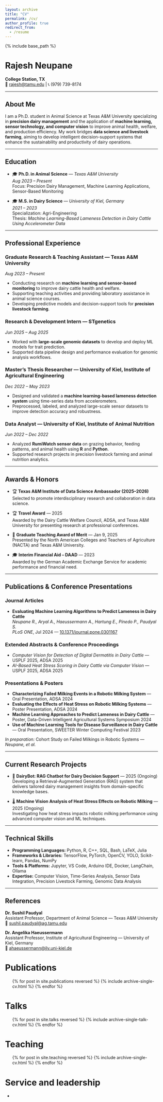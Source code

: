 ```yaml
---
layout: archive
title: "CV"
permalink: /cv/
author_profile: true
redirect_from:
  - /resume
---
```


{% include base_path %}


# Rajesh Neupane

**College Station, TX**  
📧 [rajesh@tamu.edu](mailto:rajesh@tamu.edu) | 📞 (979) 739-8174

---

## About Me

I am a Ph.D. student in Animal Science at Texas A&M University specializing in **precision dairy management** and the application of **machine learning, sensor technology, and computer vision** to improve animal health, welfare, and production efficiency. My work bridges **data science and livestock farming**, aiming to develop intelligent decision-support systems that enhance the sustainability and productivity of dairy operations.

---

## Education

- 🎓 **Ph.D. in Animal Science** — *Texas A&M University*  
  *Aug 2023 – Present*  
  Focus: Precision Dairy Management, Machine Learning Applications, Sensor-Based Monitoring  

- 🎓 **M.S. in Dairy Science** — *University of Kiel, Germany*  
  *2021 – 2023*  
  Specialization: Agri-Engineering  
  Thesis: *Machine Learning-Based Lameness Detection in Dairy Cattle Using Accelerometer Data*

---

## Professional Experience

### Graduate Research & Teaching Assistant — Texas A&M University  
*Aug 2023 – Present*  
- Conducting research on **machine learning and sensor-based monitoring** to improve dairy cattle health and welfare.  
- Supporting teaching activities and providing laboratory assistance in animal science courses.  
- Developing predictive models and decision-support tools for **precision livestock farming**.

### Research & Development Intern — STgenetics  
*Jun 2025 – Aug 2025*  
- Worked with **large-scale genomic datasets** to develop and deploy ML models for trait prediction.  
- Supported data pipeline design and performance evaluation for genomic analysis workflows.

### Master’s Thesis Researcher — University of Kiel, Institute of Agricultural Engineering  
*Dec 2022 – May 2023*  
- Designed and validated a **machine learning-based lameness detection system** using time-series data from accelerometers.  
- Preprocessed, labeled, and analyzed large-scale sensor datasets to improve detection accuracy and robustness.

### Data Analyst — University of Kiel, Institute of Animal Nutrition  
*Jun 2022 – Dec 2022*  
- Analyzed **RumiWatch sensor data** on grazing behavior, feeding patterns, and animal health using **R** and **Python**.  
- Supported research projects in precision livestock farming and animal nutrition analytics.

---

## Awards & Honors

- 🏆 **Texas A&M Institute of Data Science Ambassador (2025–2026)**  
  Selected to promote interdisciplinary research and collaboration in data science.

- 🏆 **Travel Award** — 2025  
  Awarded by the Dairy Cattle Welfare Council, ADSA, and Texas A&M University for presenting research at professional conferences.

- 🏅 **Graduate Teaching Award of Merit** — Jan 9, 2025  
  Presented by the North American Colleges and Teachers of Agriculture (NACTA) and Texas A&M University.

- 🎓 **Interim Financial Aid – DAAD** — 2023  
  Awarded by the German Academic Exchange Service for academic performance and financial need.

---

## Publications & Conference Presentations

### Journal Articles
- **Evaluating Machine Learning Algorithms to Predict Lameness in Dairy Cattle**  
  *Neupane R., Aryal A., Haeussermann A., Hartung E., Pinedo P., Paudyal S.*  
  *PLoS ONE*, Jul 2024 — [10.1371/journal.pone.0301167](https://doi.org/10.1371/journal.pone.0301167)

### Extended Abstracts & Conference Proceedings
- *Computer Vision for Detection of Digital Dermatitis in Dairy Cattle* — USPLF 2025, ADSA 2025  
- *AI-Based Heat Stress Scoring in Dairy Cattle via Computer Vision* — USPLF 2025, ADSA 2025  

### Presentations & Posters
- **Characterizing Failed Milking Events in a Robotic Milking System** — Oral Presentation, ADSA 2024  
- **Evaluating the Effects of Heat Stress on Robotic Milking Systems** — Poster Presentation, ADSA 2024  
- **Machine Learning Approaches to Predict Lameness in Dairy Cattle** — Poster, Data-Driven Intelligent Agricultural Systems Symposium 2024  
- **Use of Machine Learning Tools for Disease Surveillance in Dairy Cattle** — Oral Presentation, SWEETER Winter Computing Festival 2023  

*In preparation:* Cohort Study on Failed Milkings in Robotic Systems — *Neupane, et al.*

---

## Current Research Projects

- 🤖 **DairyBot: RAG Chatbot for Dairy Decision Support** — 2025 (Ongoing)  
  Developing a Retrieval-Augmented Generation (RAG) system that delivers tailored dairy management insights from domain-specific knowledge bases.

- 🌡️ **Machine Vision Analysis of Heat Stress Effects on Robotic Milking** — 2025 (Ongoing)  
  Investigating how heat stress impacts robotic milking performance using advanced computer vision and ML techniques.

---

## Technical Skills

- **Programming Languages:** Python, R, C++, SQL, Bash, LaTeX, Julia  
- **Frameworks & Libraries:** TensorFlow, PyTorch, OpenCV, YOLO, Scikit-learn, Pandas, NumPy  
- **Tools & Platforms:** Jupyter, VS Code, Arduino IDE, Docker, LangChain, Ollama  
- **Expertise:** Computer Vision, Time-Series Analysis, Sensor Data Integration, Precision Livestock Farming, Genomic Data Analysis

---

## References

**Dr. Sushil Paudyal**  
Assistant Professor, Department of Animal Science — Texas A&M University  
📧 [sushil.paudyal@ag.tamu.edu](mailto:sushil.paudyal@ag.tamu.edu)

**Dr. Angelika Haeussermann**  
Assistant Professor, Institute of Agricultural Engineering — University of Kiel, Germany  
📧 [ahaeussermann@ilv.uni-kiel.de](mailto:ahaeussermann@ilv.uni-kiel.de)

Publications
======
  <ul>{% for post in site.publications reversed %}
    {% include archive-single-cv.html %}
  {% endfor %}</ul>
  
Talks
======
  <ul>{% for post in site.talks reversed %}
    {% include archive-single-talk-cv.html  %}
  {% endfor %}</ul>
  
Teaching
======
  <ul>{% for post in site.teaching reversed %}
    {% include archive-single-cv.html %}
  {% endfor %}</ul>
  
Service and leadership
======
* 
